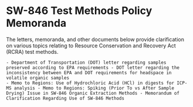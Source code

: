 # SW-846 Test Methods Policy Memoranda 

The letters, memoranda, and other documents below provide clarification on various topics relating to Resource Conservation and Recovery Act (RCRA) test methods.

    - Department of Transportation (DOT) letter regarding samples preserved according to EPA requirements - DOT letter regarding the inconsistency between EPA and DOT requirements for headspace in volatile organic samples
    - Memo to Regions: Use of Hydrochloric Acid (HCl) in digests for ICP-MS analysis - Memo to Regions: Spiking (Prior To vs After Sample Drying) Issue in SW-846 Organic Extraction Methods - Memorandum of Clarification Regarding Use of SW-846 Methods
